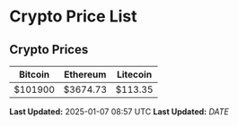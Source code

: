 # Crypto Price List

## Crypto Prices
| Bitcoin | Ethereum | Litecoin |
| ------- | -------- | -------- |
| $101900 | $3674.73 | $113.35 |
**Last Updated:** 2025-01-07 08:57 UTC
**Last Updated:** $DATE$
